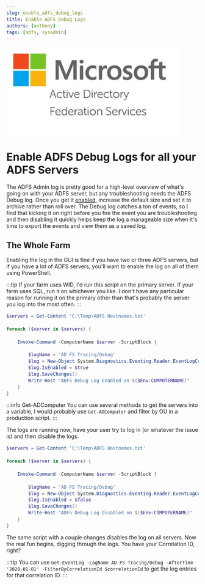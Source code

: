 ```yaml
---
slug: enable_adfs_debug_logs
title: Enable ADFS Debug Logs
authors: [anthony]
tags: [adfs, sysadmin]
---
```


![ADFS](./../../static/img/adfs.png)

# Enable ADFS Debug Logs for all your ADFS Servers

The ADFS Admin log is pretty good for a high-level overview of what's going on with your ADFS server, but any troubleshooting needs the ADFS Debug log.  Once you get it [enabled](https://docs.microsoft.com/en-us/windows-server/identity/ad-fs/troubleshooting/ad-fs-tshoot-logging#trace-log), increase the default size and set it to archive rather than roll over.  The Debug log catches a ton of events, so I find that kicking it on right before you fire the event you are troubleshooting and then disabling it quickly helps keep the log a manageable size when it's time to export the events and view them as a saved log.

## The Whole Farm

Enabling the log in the GUI is fine if you have two or three ADFS servers, but if you have a lot of ADFS servers, you'll want to enable the log on all of them using PowerShell.  

:::tip
If your farm uses WID, I'd run this script on the primary server.  If your farm uses SQL, run it on whichever you like.
I don't have any particular reason for running it on the primary other than that's probably the server you log into the most often.
:::

```powershell
$servers = Get-Content 'C:\Temp\ADFS Hostnames.txt'

foreach ($server in $servers) {

    Invoke-Command -ComputerName $server -ScriptBlock {

        $logName = 'AD FS Tracing/Debug'
        $log = New-Object System.Diagnostics.Eventing.Reader.EventLogConfiguration $logName
        $log.IsEnabled = $true
        $log.SaveChanges()
        Write-Host "ADFS Debug Log Enabled on $($Env:COMPUTERNAME)"
    }
}
```

:::info Get-ADComputer
You can use several methods to get the servers into a variable, I would probably use `Get-ADComputer` and filter by OU in a production script.
:::

The logs are running now, have your user try to log in (or whatever the issue is) and then disable the logs.

```powershell
$servers = Get-Content 'C:\Temp\ADFS Hostnames.txt'

foreach ($server in $servers) {

    Invoke-Command -ComputerName $server -ScriptBlock {

        $logName = 'AD FS Tracing/Debug'
        $log = New-Object System.Diagnostics.Eventing.Reader.EventLogConfiguration $logName
        $log.IsEnabled = $false
        $log.SaveChanges()
        Write-Host "ADFS Debug Log Disabled on $($Env:COMPUTERNAME)"
    }
}
```

The same script with a couple changes disables the log on all servers. Now the real fun begins, digging through the logs.  You have your Correlation ID, right?  

:::tip
You can use `Get-EventLog -LogName AD FS Tracing/Debug -AfterTime '2020-01-01' -FilterByCorrelationId $correlationId` to get the log entries for that correlation ID.
:::
